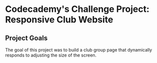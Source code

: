 # Codecademy's Challenge Project: Responsive Club Website

## Project Goals

The goal of this project was to build a club group page that dynamically responds to adjusting the size of the screen.
​
